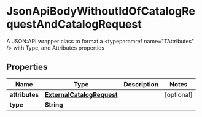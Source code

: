 

# JsonApiBodyWithoutIdOfCatalogRequestAndCatalogRequest

A JSON:API wrapper class to format a <typeparamref name=\"TAttributes\" /> with Type, and  Attributes properties

## Properties

| Name | Type | Description | Notes |
|------------ | ------------- | ------------- | -------------|
|**attributes** | [**ExternalCatalogRequest**](ExternalCatalogRequest.md) |  |  [optional] |
|**type** | **String** |  |  |



